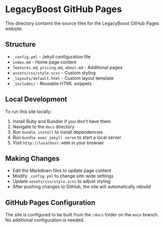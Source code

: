 # LegacyBoost GitHub Pages

This directory contains the source files for the LegacyBoost GitHub Pages website.

## Structure

- `_config.yml` - Jekyll configuration file
- `index.md` - Home page content
- `features.md`, `pricing.md`, `about.md` - Additional pages
- `assets/css/style.scss` - Custom styling
- `_layouts/default.html` - Custom layout template
- `_includes/` - Reusable HTML snippets

## Local Development

To run this site locally:

1. Install Ruby and Bundler if you don't have them
2. Navigate to the `docs` directory
3. Run `bundle install` to install dependencies
4. Run `bundle exec jekyll serve` to start a local server
5. Visit `http://localhost:4000` in your browser

## Making Changes

- Edit the Markdown files to update page content
- Modify `_config.yml` to change site-wide settings
- Update `assets/css/style.scss` to adjust styling
- After pushing changes to GitHub, the site will automatically rebuild

## GitHub Pages Configuration

The site is configured to be built from the `/docs` folder on the `main` branch. No additional configuration is needed.
